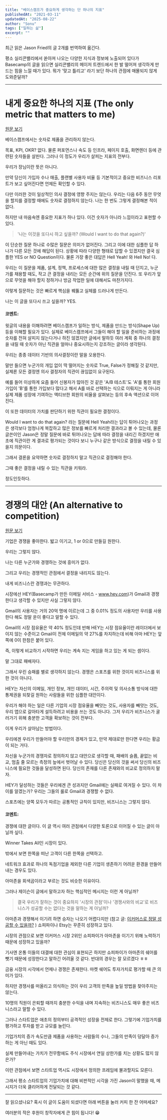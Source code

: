 ```yaml
---
title: "베이스캠프가 중요하게 생각하는 단 하나의 지표"
publishedAt: "2021-03-11"
updatedAt: "2025-08-22"
author: "Sonu"
tags: ["일하는 삶"]
excerpt: ""
---
```



최근 읽은 Jason Fried의 글 2개를 번역하여 옮긴다.


평소 실리콘밸리에서 쏟아져 나오는 다양한 지식과 정보에 노출되어 있다가 Basecamp의 글을 읽으면 실리콘밸리의 메이저 트렌드에서 한 발 떨어져 생각하게 만드는 힘을 느낄 때가 있다. 뭐가 '맞고 틀리고' 라기 보단 하나의 관점에 매몰되지 않게 도와준달까?


-----


# 내게 중요한 하나의 지표 (The only metric that matters to me)


[원문 보기](https://world.hey.com/jason/the-only-metric-that-matters-to-me-ada11073)


베이스캠프에서는 숫자로 제품을 관리하지 않는다.


목표, KPI, OKR? 없다. 물론 퍼포먼스나 속도 등 인프라, 페이지 호출, 화면렌더 등에 관련된 숫자들을 살핀다. 그러나 이 정도가 우리가 살피는 지표의 전부다.


우리가 장님이란 뜻은 아니다.


만약 당신이 가입자 수나 매출, 플랜별 사용자 비율 등 기본적이고 중요한 비즈니스 리포트가 보고 싶어진다면 언제든 확인할 수 있다.


다만 이러한 것이 일상적인 의사 결정에 영향 주지는 않는다. 우리는 다음 6주 동안 무엇을 할지를 결정할 때에도 숫자로 결정하지 않는다. 나는 한 번도 그렇게 결정해본 적이 없다.


하지만 내 마음속엔 중요한 지표가 하나 있다. 이건 숫자가 아니라 느낌이라고 표현할 수 있다.

> '나는 이것을 또다시 하고 싶을까? (Would I want to do that again?)'

이 단순한 질문 하나로 수많은 질문은 의미가 없어진다. 그리고 이에 대한 심플한 답 하나가 다른 모든 것에 해답이 된다. 상황에 따라 다양한 형태로 답할 수 있겠지만 결국 심플한 YES or NO Question이다. 물론 가장 좋은 대답은 Hell Yeah! 와 Hell No! 다.


우리는 이 질문을 제품, 설계, 정책, 프로세스에 대한 많은 결정을 내릴 때 던지고, 누군가를 채용할 때도, 작고 큰 결정을 내리는 모든 순간에 위의 질문을 던진다. 또 우리가 앞으로 무엇을 해야 할지 정하거나 방금 작업한 일에 대해서도 마찬가지다.


이렇게 질문하는 것은 빠르게 핵심을 꿰뚫고 실체를 드러나게 만든다.


나는 이 글을 또다시 쓰고 싶을까? YES.


#### 코멘트:


윗글의 내용을 이해하려면 베이스캠프가 일하는 방식, 제품을 만드는 방식(Shape Up) 등을 이해할 필요가 있다. 실제로 베이스캠프에서 그들이 해야 할 일을 준비하는 과정에 숫자를 전혀 살피지 않는다거나 하진 않겠지만 글에서 말하듯 여러 계획 중 하나의 결정을 내릴 때 숫자가 아닌 직관을 얼마나 중요시하는지 강조하는 글이라 생각된다.


우리는 종종 데이터 기반의 의사결정이란 말을 오용한다.


말만 들으면 누군가의 개입 없이 딱 떨어지는 숫자로 True, False가 정해질 것 같지만, 실제론 모든 결정엔 의사 결정자의 직관이 끊임없이 요구된다.


예를 들어 이상하게 요즘 들어 신봉자가 많아진 것 같은 'A/B 테스트'도 'A'를 통한 회원 가입이 'B'를 통한 가입보다 많다고 해서 A를 바로 선택하는 식으로 이뤄지는 게 아니라 실제 제품 성장에 기여하는 액티브한 회원의 비율을 살펴보는 등의 후속 액션으로 이어진다.


이 또한 데이터의 가치를 판단하기 위한 직관이 필요한 결정이다.


Would I want to do that again? 라는 질문에 Hell Yeah라는 답이 튀어나오는 과정은 생각보다 엄청나게 복잡하고 많은 정보를 빠르게 처리한 결과라고 볼 수 있는데, 물론 글쓴이인 Jason은 정말 질문에 바로 튀어나오는 답에 따라 결정을 내리긴 하겠지만 애초에 직관이란 게 결과로 평가되는 것이다 보니 누구나 같은 방식으로 결정을 내릴 수 있을지 의문이다.


그래서 결론을 요약하면 숫자로 결정하지 말고 직관으로 결정해야 한다.


그때 좋은 결정을 내릴 수 있는 직관을 키워라.


정도인듯하다.


-----


# 경쟁의 대안 (An alternative to competition)


[원문 보기](https://world.hey.com/jason/an-alternative-to-competition-ff57f4bc)


기업은 경쟁을 좋아한다. 밟고 이기고, 1 or 0으로 만들길 원한다.


우리는 그렇지 않다.


나는 다른 누군가와 경쟁하는 것에 흥미가 없다.


그리고 우리는 경쟁적인 관점에서 결정을 내리지도 않는다.


내게 비즈니스란 경쟁과는 무관하다.


시장에선 HEY(Basecamp가 만든 이메일 서비스 - www.hey.com)가 Gmail과 경쟁한다고 생각할 수 있지만 사실 그렇지 않다.


Gmail의 사용자는 거의 20억 명에 이르는데 그 중 0.01% 정도의 사용자만 우리를 사용한다 해도 정말 운이 좋다고 말할 수 있다.


Gmail의 시장 점유율은 약 40% 정도인데 반해 HEY는 시장 점유율이란 레이더에서 보이지 않는 수준이고 Gmail이 전체 이메일의 약 27%를 차지하는데 비해 아마 HEY는 앞쪽에 0이 한참은 붙어 있다.


즉, 이렇게 비교하기 시작하면 우리는 계속 지는 게임을 하고 있는 게 되는 셈이다.


말 그대로 패배자다.


그래서 우린 승패를 별로 생각하지 않는다. 경쟁은 스포츠를 위한 것이지 비즈니스를 위한 것이 아니다.


HEY는 자신의 이메일, 개인 정보, 개인 데이터, 시간, 주의력 및 의사소통 방식에 대한 통제권을 되찾길 원하는 사람들을 위한 심플한 대안이다.


우리가 해야 하는 일은 다른 기업의 시장 점유율을 빼앗는 것도, 사용자를 빼앗는 것도, 우리 앱으로 갈아타게 설득하려고 비용을 쓰는 것도 아니다. 그저 우리가 비즈니스가 굴러가기 위해 충분한 고객을 확보하는 것이 전부다.


이게 우리가 살아남는 방법이다.


우리에겐 우리가 만들어야 할 우리만의 경제가 있고, 만약 제대로만 한다면 우리는 황금이 되는 거다.


자신을 누군가의 경쟁자로 정의하지 않고 대안으로 생각할 때, 패배의 슬픔, 끝없는 비교, 멈출 줄 모르는 측정의 늪에서 벗어날 수 있다. 당신은 당신의 것을 써서 당신의 비즈니스에 필요한 것들을 달성하면 된다. 당신의 존재를 다른 존재와의 비교로 정의하지 말자.


HEY가 달성하는 것들은 우리에겐 큰 성과지만 Gmail에는 실패로 여겨질 수 있다. 이 차이를 알겠는가? 우리는 그들의 룰로 Gmail과 경쟁할 수 없다.


스포츠에는 양쪽 모두가 따르는 공통적인 규칙이 있지만, 비즈니스는 그렇지 않다.


#### 코멘트:


경쟁에 대한 글이다. 이 글 역시 여러 관점에서 다양한 토론으로 이어질 수 있는 글이 아닐까 싶다.


Winner Takes All인 시장이 있다.


밖에서 보면 한쪽을 떠난 고객이 다른 한쪽을 선택하고.


네트워크 효과로 하나의 독점기업을 제외한 다른 기업이 생존하기 어려운 환경을 만들어 내는 경우도 있다.


아마존을 회색곰이라고 부르는 것도 비슷한 이유이다.


그러나 제이슨이 글에서 말하고자 하는 핵심적인 메시지는 이런 게 아닐까?

> 결국 우리가 잘하는 것이 중요하지 '시장의 관점'이나 '경쟁사와의 비교'로 비즈니스가 성공할 수는 없다는 것을 말하는 게 아닐까?

아마존과 경쟁해서 이기려 하면 승자는 나오기 어렵다지만 (참고 글:  [이커머스로 정말 성공할 수 있을까?](https://sonujung.com/ecommerce-is-a-bear) ) 쇼피파이나 Etsy는 꾸준히 성장하고 있다.


시장의 관점으로 보면 이커머스 시장 2위인 쇼피파이가 아마존을 이기기 위해 노력하기 때문에 성장하고 있을까?


기사엔 온통 이들의 대결에 대한 관심이 표현되곤 하지만 쇼피파이가 아마존의 쉐어를 뺏기 때문에 성장한다고 말하긴 어려울 것 같다. 반대의 경우는 잘 모르겠다 ㅎㅎ


금융 시장의 시각에서 언제나 경쟁은 존재한다. 마켓 쉐어도 투자가치로 평가할 때 큰 의미가 있다.


하지만 경쟁사를 떠올리고 의식하는 것이 우리 고객의 만족을 높일 방법을 찾아주지는 않는다.


10명의 직원이 은퇴할 때까지 충분한 수익을 내며 지속하는 비즈니스도 매우 좋은 비즈니스라고 말할 수 있다.


그러나 스타트업은 애초의 정의부터 공격적인 성장을 전제로 한다. 그렇기에 기업가치를 평가하고 투자를 받고 규모를 늘린다.


기업가치의 증가 속도만큼 제품을 사용하는 사람들의 수나, 그들의 만족이 덩달아 증가하는 게 아닌 때도 있다.


실제 만들어내는 가치가 전무함에도 주식 시장에서 연일 상한가를 치는 상황도 많지 않은가?


이런 관점에서 보면 스타트업 역시도 시장에서 정의한 프레임에 불과할지도 모른다.


그래서 평소 스타트업의 기업가치에 대해 비판적인 시각을 가진 Jason이 말했을 때, 메시지가 더욱 클리어하게 전달되는 것 같다.


---


잘 읽으셨나요? 혹시 이 글이 도움이 되셨다면 아래 버튼을 눌러 커피 한 잔 어떠세요?


여러분의 작은 후원이 창작자에게 큰 힘이 됩니다! 😁

